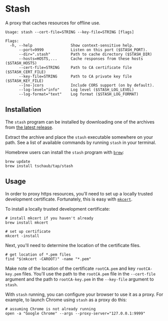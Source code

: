 # Stash

A proxy that caches resources for offline use.

```shell
Usage: stash --cert-file=STRING --key-file=STRING [flags]

Flags:
  -h, --help                 Show context-sensitive help.
      --port=9999            Listen on this port ($STASH_PORT).
      --dir=".stash"         Path to cache directory ($STASH_DIR)
      --hosts=HOSTS,...      Cache responses from these hosts ($STASH_HOSTS)
      --cert-file=STRING     Path to CA certificate file ($STASH_CERT_FILE)
      --key-file=STRING      Path to CA private key file ($STASH_KEY_FILE)
      --[no-]cors            Include CORS support (on by default).
      --log-level="info"     Log level ($STASH_LOG_LEVEL)
      --log-format="text"    Log format ($STASH_LOG_FORMAT)
```

## Installation

The `stash` program can be installed by downloading one of the archives from [the latest release](https://github.com/tschaub/stash/releases).

Extract the archive and place the `stash` executable somewhere on your path.  See a list of available commands by running `stash` in your terminal.

Homebrew users can install the `stash` program with [`brew`](https://brew.sh/):

```shell
brew update
brew install tschaub/tap/stash
```

## Usage

In order to proxy https resources, you'll need to set up a locally trusted development certificate. Fortunately, this is easy with [`mkcert`](https://github.com/FiloSottile/mkcert/).

To install a locally trusted development certificate:

```shell
# install mkcert if you haven't already
brew install mkcert

# set up certificate
mkcert -install
```
Next, you'll need to determine the location of the certificate files.

```shell
# get location of *.pem files
find "$(mkcert -CAROOT)" -name "*.pem"
```

Make note of the location of the certificate `rootCA.pem` and key `rootCA-key.pem` files. You'll use the path to the `rootCA.pem` file in the `--cert-file` argument and the path to `rootCA-key.pem` in the `--key-file` argument to `stash`.

With `stash` running, you can configure your browser to use it as a proxy. For example, to launch Chrome using `stash` as a proxy do this:

```shell
# assuming Chrome is not already running
open -a "Google Chrome" --args --proxy-server="127.0.0.1:9999"
```
